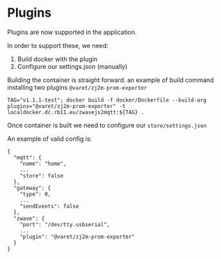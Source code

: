 # Plugins

Plugins are now supported in the application.

In order to support these, we need:

1. Build docker with the plugin
2. Configure our settings.json (manually)

Building the container is straight forward. an example of build command installing two plugins `@varet/zj2m-prom-exporter`

```
TAG="v1.1.1-test"; docker build -f docker/Dockerfile --build-arg plugins="@varet/zj2m-prom-exporter" -t localdocker.dc.rb11.eu/zwavejs2mqtt:${TAG} .
```

Once container is built we need to configure our `store/settings.json`

An example of valid config is:

```
{
  "mqtt": {
    "name": "home",
    ...
    "store": false
  },
  "gateway": {
    "type": 0,
    ...
    "sendEvents": false
  },
  "zwave": {
    "port": "/dev/tty.usbserial",
    ...
    "plugin": "@varet/zj2m-prom-exporter"
  }
}
```
